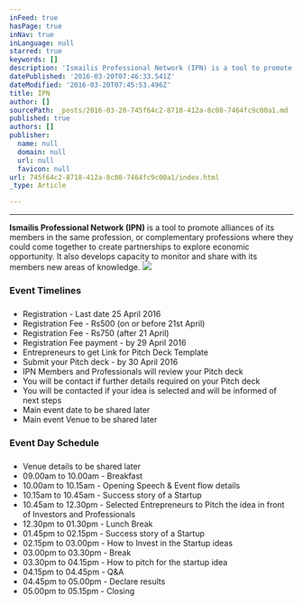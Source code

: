 ```yaml
---
inFeed: true
hasPage: true
inNav: true
inLanguage: null
starred: true
keywords: []
description: 'Ismailis Professional Network (IPN) is a tool to promote alliances of its members in the same profession, or complementary professions where they could come together to create partnerships to explore economic opportunity. It also develops capacity to monitor and share with its members new areas of knowledge.'
datePublished: '2016-03-20T07:46:33.541Z'
dateModified: '2016-03-20T07:45:53.496Z'
title: IPN
author: []
sourcePath: _posts/2016-03-20-745f64c2-8718-412a-8c08-7464fc9c00a1.md
published: true
authors: []
publisher:
  name: null
  domain: null
  url: null
  favicon: null
url: 745f64c2-8718-412a-8c08-7464fc9c00a1/index.html
_type: Article

---
```

****

**Ismailis Professional Network (IPN)** is a tool to promote alliances of its members in the same profession, or complementary professions where they could come together to create partnerships to explore economic opportunity. It also develops capacity to monitor and share with its members new areas of knowledge.
![](https://the-grid-user-content.s3-us-west-2.amazonaws.com/37c00002-caaf-460b-9e13-971c105b82eb.jpg)

### **Event Timelines**

### 

* Registration - Last date 25 April 2016
* Registration Fee - Rs500 (on or before 21st April)
* Registration Fee - Rs750 (after 21 April)
* Registration Fee payment - by 29 April 2016
* Entrepreneurs to get Link for Pitch Deck Template
* Submit your Pitch deck - by 30 April 2016
* IPN Members and Professionals will review your Pitch deck
* You will be contact if further details required on your Pitch deck
* You will be contacted if your idea is selected and will be informed of next steps
* Main event date to be shared later
* Main event Venue to be shared later

### **Event Day Schedule**

### 

* Venue details to be shared later
* 09.00am to 10.00am - Breakfast
* 10.00am to 10.15am - Opening Speech & Event flow details
* 10.15am to 10.45am - Success story of a Startup
* 10.45am to 12.30pm - Selected Entrepreneurs to Pitch the idea in front of Investors and Professionals
* 12.30pm to 01.30pm - Lunch Break
* 01.45pm to 02.15pm - Success story of a Startup
* 02.15pm to 03.00pm - How to Invest in the Startup ideas
* 03.00pm to 03.30pm - Break
* 03.30pm to 04.15pm - How to pitch for the startup idea
* 04.15pm to 04.45pm - Q&A
* 04.45pm to 05.00pm - Declare results
* 05.00pm to 05.15pm - Closing